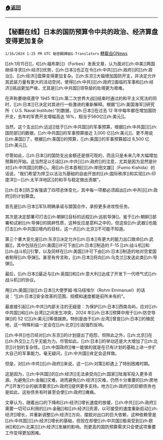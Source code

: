 ###  [:house:返回](README.md)
---


## 【秘翻在线】日本的国防预算令中共的政治、经济算盘变得更加复杂
`1/16/2024 1:25 PM UTC 秘密翻譯組G-Translators` [轉載自GNews](https://gnews.org/articles/2224902)

[[zh:1月15日]]，《[[zh:福布斯]]》（Forbes）发表文章，认为面对[[zh:中美]]两国继续寻求[[zh:经济]]优势，[[zh:日本]]也正在令[[zh:中共]][[zh:政府]]的[[zh:政治]]、[[zh:经济]]盘算变得更加复杂。[[zh:东京]]大幅增加国防开支，并决定允许其武装力量有更大的活动空间，使得[[zh:中共]][[zh:政府]]面临的军事和[[zh:经济]]挑战更加严峻，尤其是[[zh:中共国]]领导层的处境更为艰难。

在声称要继续遵守 1945 年[[zh:第二次世界大战]]结束时通过的和平主义宪法的同时，[[zh:日本]]已决定对其进行一些激进的重新解释。根据“[[zh:美国海军]]研究所（ U.S. Naval Institute）”的数据，[[zh:日本]]在过去 12 年中每年都在增加国防开支，去年的军费开支增幅高达 16%，相当于560亿[[zh:美元]]。

当然，这个支出[[zh:远远]]低于[[zh:中共国]]的军事预算。根据[[zh:中共国]][[zh:国防部]]的数据，[[zh:中共国]]的军事预算接近 3,000 亿[[zh:美元]]，更不用说[[zh:美国]]了，根据[[zh:美国]]的预算，[[zh:美国]]的军事预算超过 8,500 亿[[zh:美元]]。

尽管如此，[[zh:日本]]的国防支出金额还是很可观的，而且只是未来几年大幅增加预算的开始。这当然足以引起[[zh:中共]][[zh:政府]]的注意，尤其是因为显然是针对[[zh:中共国]]的野心。用[[zh:日本首相]][[zh:岸田文雄]]（Fumio Kishida）的话说，“我们希望为捍卫以法治为基础的自由开放的[[zh:国际秩序]]和实现[[zh:印度洋]]—[[zh:太平洋地区]]的和平与稳定做出贡献”。

[[zh:日本]]防卫省强调了四项总体变化，其中每一项都必须超出[[zh:中共]][[zh:政府]]的计划算盘。

首先是[[zh:日本]]军队明确承诺与盟国合作，承担更多进攻性任务。

其次是决定部署可打击[[zh:朝鲜]]目标的远程[[zh:巡航导弹]]。鉴于[[zh:朝鲜]]部署和试射[[zh:导弹]]的挑衅性质，这种反应是意料之中的，但这些[[zh:武器]]也能打击[[zh:中共国]]境内的目标，这一点[[zh:北京]]不可能不知道。

第三个重大变化是[[zh:东京]]决定允许[[zh:日本]]有更大的能力出口致命[[zh:武器]]，其中包括在[[zh:美国]]许可下由[[zh:日本]]制造的 F-15 [[zh:战斗机]]和[[zh:战斗机]]引擎，以及同样在[[zh:美国]]许可下由[[zh:日本]]制造的地对空爱国者制导[[zh:导弹]]。甚至有传言称，[[zh:日本]]将向[[zh:乌克兰]]发送此类[[zh:导弹]]。

最后，[[zh:日本]]最近与[[zh:英国]]和[[zh:意大利]]达成了开发下一代喷气式[[zh:战斗机]]的协议。

用[[zh:美国]]驻[[zh:日本]]大使罗姆·埃马纽埃尔（Rohm Emmanuel）的话说：“[[zh:日本]]安全改革的范围、规模和速度都是前所未有的”。

最直接引起[[zh:中共]]内部关注的无疑是：为保护[[zh:日本]]西南岛屿，应对[[zh:中共国]]和[[zh:台湾]]之间发生冲突，2024 年[[zh:日本]]预算中用于[[zh:防空导弹]]的 52 亿[[zh:美元]]等值拨款。特别是由于[[zh:台湾]]曾是[[zh:日本]]的殖民地，这一特殊利益一定会在[[zh:北京]]引起强烈反响。

[[zh:中共]]也已经对[[zh:东京]]的计划提出了抱怨，但除此之外，[[zh:北京]]在[[zh:外交]]上几乎无能为力。尽管如此，[[zh:日本]]的举动还是大大增加了[[zh:北京]]计划的复杂性。[[zh:中国政府]]唯一能做的就是在已有计划的基础上进一步扩大自己的军事能力。毫无疑问，[[zh:中共国]]肯定会这样做。

但是，对[[zh:中共]][[zh:政府]]来说，这一[[zh:对策]]却遇上了特别困难时期。

这是因为，[[zh:中共国]]的[[zh:经济]]无法承受向[[zh:国家]]陆海军投入更多资源。为避免[[zh:金融]]灾难，进而避免[[zh:经济]]灾难，仍然十分重要的[[zh:房地产]]开发行业的崩溃要求[[zh:政府]]提供更多支持。地方[[zh:政府]]的巨额债务也是如此，这些债务有时甚至会使[[zh:政府]]瘫痪。

文章认为，随着出口的下降和[[zh:经济]]增长速度的放缓，[[zh:中共]][[zh:政府]]需要一切可以利用的[[zh:金融]]和[[zh:经济]]资源，以可接受的速度重新启动[[zh:经济]]增长，并重新调整[[zh:经济]]方向，摆脱对出口的巨大依赖，这种依赖曾是[[zh:中共国]][[zh:经济]]增长的基础，但现在却使[[zh:中共国]]极易受到[[zh:欧洲]]和[[zh:北美]][[zh:经济]]发展的影响。而更高的国防预算需求只会使这项重要工作变得更加困难。
